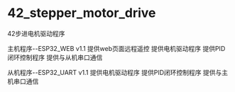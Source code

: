 # 42_stepper_motor_drive
42步进电机驱动程序

主机程序--ESP32_WEB
v1.1
提供web页面远程遥控
提供电机驱动程序
提供PID闭环控制程序
提供与从机串口通信

从机程序--ESP32_UART
v1.1
提供电机驱动程序
提供PID闭环控制程序
提供与主机串口通信

